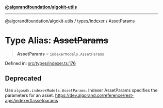 [**@algorandfoundation/algokit-utils**](../../../README.md)

***

[@algorandfoundation/algokit-utils](../../../README.md) / [types/indexer](../README.md) / AssetParams

# Type Alias: ~~AssetParams~~

> **AssetParams** = `indexerModels.AssetParams`

Defined in: [src/types/indexer.ts:176](https://github.com/algorandfoundation/algokit-utils-ts/blob/main/src/types/indexer.ts#L176)

## Deprecated

Use `algosdk.indexerModels.AssetParams`. Indexer AssetParams specifies the parameters for an asset. https://dev.algorand.co/reference/rest-apis/indexer#assetparams
